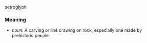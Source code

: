 petroglyph
### Meaning
+ _noun_: A carving or line drawing on rock, especially one made by prehistoric people

